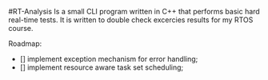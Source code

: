 #RT-Analysis
Is a small CLI program written in C++ that performs basic hard real-time tests.
It is written to double check excercies results for my RTOS course.

Roadmap:
* [] implement exception mechanism for error handling;
* [] implement resource aware task set scheduling;
